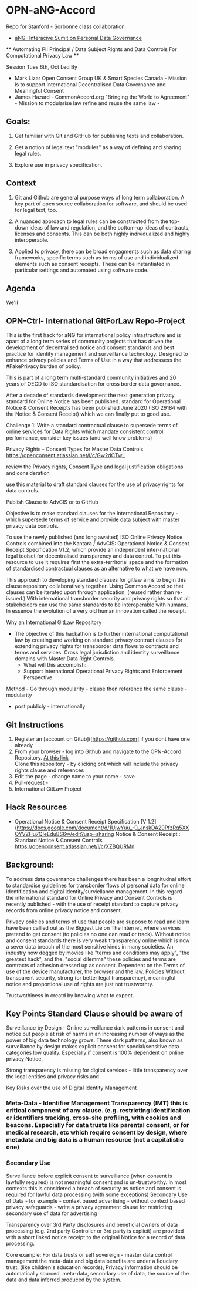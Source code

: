 # OPN-aNG-Accord
Repo for Stanford - Sorbonne class collaboration


*  [aNG- Interacive Sumit on Personal Data Governance](https://www.anewgovernance.org/2020/09/17/interactive-summit-on-personal-data-governance/)


** Automating PII Principal / Data Subject Rights and Data Controls For Computational Privacy Law **

Session Tues 6th, Oct Led By 
- Mark Lizar Open Consent Group UK & Smart Species Canada - Mission is to support International Decentralised Data Governance and Meaningful Consent
- James Hazard - CommonAccord.org  "Bringing the World to Agreement" - Mission to modularise law refine and reuse the same law - 


## Goals:

1. Get familiar with Git and GitHub for publishing texts and collaboration.

1. Get a notion of legal text "modules" as a way of defining and sharing legal rules.

1. Explore use in privacy specification.


## Context

1. Git and Github are general purpose ways of long term collaboration.  A key part of open source collaboration for software, and should be used for legal text, too.

1. A nuanced approach to legal rules can be constructed from the top-down ideas of law and regulation, and the bottom-up ideas of contracts, licenses and consents.  This can be both highly individualized and highly interoperable.

1. Applied to privacy, there can be broad engagments such as data sharing frameworks, specific terms such as terms of use and individualized elements such as consent receipts.  These can be instantiated in particular settings and automated using software code. 


## Agenda


We'll 
## OPN-Ctrl- International GitForLaw Repo-Project

This is the first hack for aNG for international policy infrastructure and is apart of a long term series of community projects that has driven the development of decentralised notice and consent standards and best practice for identity management and surveillance technology. Designed to enhance privacy policies and Terms of Use in a way that addressess the #FakePrivacy burden of policy.

This is part of a long term multi-standard community initiatives and 20 years of OECD to ISO standardisation for cross border data governance.

After a decade of standards development the next generation privacy standard for Online Notice has been published.   standard for Operational Notice & Consent Receipts has been published June 2020 (ISO 29184 with the Notice & Consent Receipt) which we can finally put to good use.

Challenge 1: Write a standard contractual clause to supersede terms of online services for Data Rights which mandate consistent control performance, consider key issues (and well know problems)

Privacy Rights - Consent Types for Master Data Controls https://openconsent.atlassian.net/l/c/Gw2dCTwL

review the Privacy rights, Consent Type and legal justification obligations and consideration

use this material to draft standard clauses for the use of privacy rights for data controls.

Publish Clause to AdvCIS or to GitHub

Objective is to make standard clauses for the International Repository - which supersede terms of service and provide data subject with master privacy data controls.

To use the newly published (and long awaited) ISO Online Privacy Notice Controls combined into the Kantara / AdvCIS: Operational Notice & Consent Receipt Specification V1.2, which provide an independent inter-national legal toolset for decentralised transparency and data control.  To put this resource to use it requires first the extra-territorial space and the formation of standardised contractual clauses as an alternative to what we have now.

This approach to developing standard clauses for gitlaw aims to  begin this clause repository collaboratively together.  Using Common Accord so that clauses can be iterated upon through application, (reused rather than re-issued.)  With international transborder security and privacy rights so that all stakeholders can use the same standards to be interoperable with humans. In essence the evolution of a very old human innovation called the receipt.  

Why an International GitLaw Repository
- The objective of this hackathon is to further international computational law by creating and working on standard privacy contract clauses for extending privacy rights for transborder data flows to contracts and terms and services. Cross legal jurisdiction and identity surveillance domains with Master Data Right Controls.
   - What will this accomplish:
   - Support international Operational Privacy Rights and Enforcement Perspective

 Method - Go through modularity - clause then reference the same  clause - modularity
- post publicly - internationally


## Git Instructions

1. Register an [account on Gitub]([https://github.com] if you dont have one already  
2. From your browser - log into Github and navigate to the OPN-Accord Repository. [At this link](https://)  
Clone this repository - by clicking ont  which will include the privacy rights clause and references
3. Edit the page - change name to your name - save
4. Pull-request -
5. International GitLaw Project

## Hack Resources

- Operational Notice & Consent Receipt Specification [V 1.2](https://docs.google.com/document/d/1UjwYuu_-0_JnskDA29PfzRq5XXQYVZHu7QIeEduBS6w/edit?usp=sharing 
Notice & Consent Receipt : Standard Notice & Consent Controls https://openconsent.atlassian.net/l/c/XZBQURMn

## Background:

To address data governance challenges there has been a longnitudnal effort to standardise guidelines for transborder flows of personal data for online identification and digital identity/surviellance management. In this regard the international standard for Online Privacy and Consent Controls is recently published - with the use of receipt standard to capture privacy records from online privacy notice and consent.

Privacy policies and terms of use that people are suppose to read and learn have been callled out as the Biggest Lie on The Internet, where services pretend to get consent (to policies no one can read or track).  Without notice and consent standards there is very weak transparency online which is now a sever data breach of the most sensitive kinds in many societies.  An industry now dogged by  movies like "terms and conditions may apply", "the greatest hack", and the. "social dilemma" these policies and terms are contracts of adhesion dressed up as consent. Dependent on the Terms of use of the device manufacturer, the browser and the law.  Policies Without transparent security, strong (or better legal transparency), meaningful notice and proportional use of rights are just not trustworhty.

Trustwothiness in creatd by knowing what to expect. 

## Key Points Standard Clause should be aware of

Surveillance by Design - Online surveillance dark patterns in consent and notice put people at risk of harms in an increasing number of ways as the power of big data technology grows. These dark patterns, also known as surveillance by design makes explicit consent for special/sensitive data categories low quality. Especially if consent is 100% dependent on online privacy Notice.

Strong transparency is missing for digital services - little transparency over the legal entities and privacy risks and

Key Risks over the use of Digital Identity Management

### Meta-Data - Identifier Management Transparency (IMT) this is critical component of any clause. (e.g. restricting identification or identifiers tracking, cross-site profiling, with cookies and beacons. Especially for data trusts like parental consent, or for medical research, etc which require consent by design, where metadata and big data is a human resource (not a capitalistic one)

### Secondary Use

Surveillance before explicit consent to surveillance (when consent is lawfully required) is not meaningful consent and is un-trustworthy. In most contexts this is considered a breach of security as notice and consent is required for lawful data processing (with some exceptions)
Secondary Use of Data - for example - context based advertising - without context based privacy safeguards - write a privacy agreement clause for restricting secondary use of data for advertising

Transparency over 3rd Party disclosures and beneficial owners of data processing (e.g. 2nd party Controller or 3rd party is explicit) are provided with a short linked notice receipt to the original Notice for a record of data processing.

Core example: For data trusts or self sovereign - master data control management the meta-data and big data benefits are under a fiduciary trust. (like children's education records), Privacy information should be automatically sourced, meta-data, secondary use of data, the source of the data and data inferred produced by the system.
